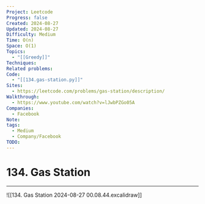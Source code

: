 ```yaml
---
Project: Leetcode
Progress: false
Created: 2024-08-27
Updated: 2024-08-27
Difficulty: Medium
Time: O(n)
Space: O(1)
Topics:
  - "[[Greedy]]"
Techniques: 
Related problems: 
Code:
  - "[[134.gas-station.py]]"
Sites:
  - https://leetcode.com/problems/gas-station/description/
Walkthrough:
  - https://www.youtube.com/watch?v=lJwbPZGo05A
Companies:
  - Facebook
Note: 
tags:
  - Medium
  - Company/Facebook
TODO: 
---
```

# 134. Gas Station
---
![[134. Gas Station 2024-08-27 00.08.44.excalidraw]]